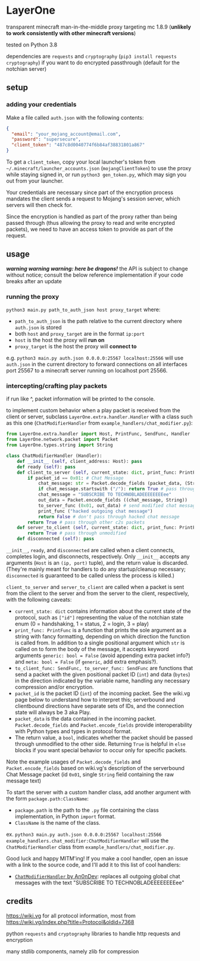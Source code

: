 # LayerOne

transparent minecraft man-in-the-middle proxy targeting mc 1.8.9 (**unlikely to work consistently with other minecraft versions**)

tested on Python 3.8

dependencies are `requests` and `cryptography` (`pip3 install requests cryptography`) if you want to do encrypted passthrough (default for the notchian server)

## setup
### adding your credentials
Make a file called `auth.json` with the following contents:
```json
{
  "email": "your_mojang_account@email.com",
  "password": "supersecure",
  "client_token": "487c8d0040774f6b84af38831801a867"
}
```
To get a `client_token`, copy your local launcher's token from `~/.minecraft/launcher_accounts.json` (`mojangClientToken`) to use the proxy while staying signed in, or run `python3 gen_token.py`, which may sign you out from your launcher.

Your credentials are necessary since part of the encryption process mandates the client sends a request to Mojang's session server, which servers will then check for.

Since the encryption is handled as part of the proxy rather than being passed through (thus allowing the proxy to read and write encrypted packets), we need to have an access token to provide as part of the request.
## usage
***warning warning warning: here be dragons!*** the API is subject to change without notice; consult the below reference implementation if your code breaks after an update
### running the proxy
`python3 main.py path_to_auth_json host proxy_target` where:
- `path_to_auth_json` is the path relative to the current directory where `auth.json` is stored
- both `host` and `proxy_target` are in the format `ip:port`
- `host` is the host the proxy will **run on**
- `proxy_target` is the host the proxy will **connect to**

e.g. `python3 main.py auth.json 0.0.0.0:25567 localhost:25566` will use `auth.json` in the current directory to forward connections on all interfaces port 25567 to a minecraft server running on localhost port 25566.
### intercepting/crafting play packets
if run like ^, packet information will be printed to the console.

to implement custom behavior when a play packet is received from the client or server, subclass `LayerOne.extra.handler.Handler` with a class such as this one (`ChatModifierHandler` from `example_handlers/chat_modifier.py`):
```python
from LayerOne.extra.handler import Host, PrintFunc, SendFunc, Handler
from LayerOne.network.packet import Packet
from LayerOne.types.string import String

class ChatModifierHandler (Handler):
    def __init__ (self, client_address: Host): pass
    def ready (self): pass
    def client_to_server (self, current_state: dict, print_func: PrintFunc, to_client_func: SendFunc, to_server_func: SendFunc, packet_id: int, packet_data: bytes) -> bool:
        if packet_id == 0x01: # Chat Message
            chat_message: str = Packet.decode_fields (packet_data, (String,)) [0]
            if chat_message.startswith ("/"): return True # pass through commands
            chat_message = "SUBSCRIBE TO TECHNOBLADEEEEEEEEee"
            out_data = Packet.encode_fields ((chat_message, String))
            to_server_func (0x01, out_data) # send modified chat message
            print_func ("hacked outgoing chat message")
            return False # don't pass through hacked chat message
        return True # pass through other c2s packets
    def server_to_client (self, current_state: dict, print_func: PrintFunc, to_client_func: SendFunc, to_server_func: SendFunc, packet_id: int, packet_data: bytes) -> bool:
        return True # pass through unmodified
    def disconnected (self): pass
```
`__init__`, `ready`, and `disconnected` are called when a client connects, completes login, and disconnects, respectively. Only `__init__` accepts any arguments (`Host` is an `(ip, port)` tuple), and the return value is discarded.
(They're mainly meant for handlers to do any startup/cleanup necessary; `disconnected` is guaranteed to be called unless the process is killed.)

`client_to_server` and `server_to_client` are called when a packet is sent from the client to the server and from the server to the client, respectively, with the following caveats:
- `current_state: dict` contains information about the current state of the protocol, such as `["id"]` representing the value of the notchian state enum (0 = handshaking, 1 = status, 2 = login, 3 = play)
- `print_func: PrintFunc` is a function that prints the sole argument as a string with fancy formatting, depending on which direction the function is called from.
In addition to a single positional argument which `str` is called on to form the body of the message, it accepts keyword arguments `generic: bool = False` (avoid appending extra packet info?) and `meta: bool = False` (if `generic`, add extra emphasis?).
- `to_client_func: SendFunc, to_server_func: SendFunc` are functions that send a packet with the given positional packet ID (`int`) and data (`bytes`) in the direction indicated by the variable name, handling any necessary compression and/or encryption.
- `packet_id` is the packet ID (`int`) of the incoming packet. See the wiki.vg page below to understand how to interpret this; serverbound and clientbound directions have separate sets of IDs, and the connection state will always be 3 aka Play.
- `packet_data` is the data contained in the incoming packet. `Packet.decode_fields` and `Packet.encode_fields` provide interoperability with Python types and types in protocol format.
- The return value, a `bool`, indicates whether the packet should be passed through unmodified to the other side. Returning `True` is helpful in `else` blocks if you want special behavior to occur only for specific packets.

Note the example usages of `Packet.decode_fields` and `Packet.encode_fields` based on wiki.vg's description of the serverbound Chat Message packet (id `0x01`, single `String` field containing the raw message text)

To start the server with a custom handler class, add another argument with the form `package.path:ClassName`:
- `package.path` is the path to the `.py` file containing the class implementation, in Python `import` format.
- `ClassName` is the name of the class.

ex. `python3 main.py auth.json 0.0.0.0:25567 localhost:25566 example_handlers.chat_modifier:ChatModifierHandler` will use the `ChatModifierHandler` class from `example_handlers/chat_modifier.py`.

Good luck and happy MITM'ing! If you make a cool handler, open an issue with a link to the source code, and I'll add it to this list of cool handlers:
- [`ChatModifierHandler` by An0nDev](https://github.com/An0nDev/LayerOne/blob/master/example_handlers/chat_modifier.py): replaces all outgoing global chat messages with the text "SUBSCRIBE TO TECHNOBLADEEEEEEEEee" 
## credits
https://wiki.vg for all protocol information, most from https://wiki.vg/index.php?title=Protocol&oldid=7368

python `requests` and `cryptography` libraries to handle http requests and encryption

many stdlib components, namely zlib for compression